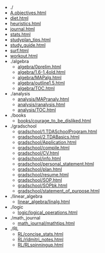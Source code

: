 * ./
* [A.objectives.html](html/A.objectives.html)
* [diet.html](html/diet.html)
* [heuristics.html](html/heuristics.html)
* [journal.html](html/journal.html)
* [stats.html](html/stats.html)
* [studyplan_tips.html](html/studyplan_tips.html)
* [study_guide.html](html/study_guide.html)
* [surf.html](html/surf.html)
* [workout.html](html/workout.html)
* ./algebra
  * [algebra/0prelim.html](html/algebra/0prelim.html)
  * [algebra/1.6-1.4old.html](html/algebra/1.6-1.4old.html)
  * [algebra/MAPalg.html](html/algebra/MAPalg.html)
  * [algebra/outline1.5.html](html/algebra/outline1.5.html)
  * [algebra/TOC.html](html/algebra/TOC.html)
* ./analysis
  * [analysis/MAPranaly.html](html/analysis/MAPranaly.html)
  * [analysis/ranalysis.html](html/analysis/ranalysis.html)
  * [analysis/TOC.html](html/analysis/TOC.html)
* ./books
  * [books/courage_to_be_disliked.html](html/books/courage_to_be_disliked.html)
* ./gradschool
  * [gradschool/1.TDASchoolProgram.html](html/gradschool/1.TDASchoolProgram.html)
  * [gradschool/2.TDABasics.html](html/gradschool/2.TDABasics.html)
  * [gradschool/Application.html](html/gradschool/Application.html)
  * [gradschool/compile.html](html/gradschool/compile.html)
  * [gradschool/CV.html](html/gradschool/CV.html)
  * [gradschool/info.html](html/gradschool/info.html)
  * [gradschool/personal_statement.html](html/gradschool/personal_statement.html)
  * [gradschool/plan.html](html/gradschool/plan.html)
  * [gradschool/resume.html](html/gradschool/resume.html)
  * [gradschool/SOP.html](html/gradschool/SOP.html)
  * [gradschool/SOPbk.html](html/gradschool/SOPbk.html)
  * [gradschool/statement_of_purpose.html](html/gradschool/statement_of_purpose.html)
* ./linear_algebra
  * [linear_algebra/linalg.html](html/linear_algebra/linalg.html)
* ./logic
  * [logic/logical_operations.html](html/logic/logical_operations.html)
* ./math_journal
  * [math_journal/mathtips.html](html/math_journal/mathtips.html)
* ./RL
  * [RL/concise_stats.html](html/RL/concise_stats.html)
  * [RL/rldmitri_notes.html](html/RL/rldmitri_notes.html)
  * [RL/RLspinningup.html](html/RL/RLspinningup.html)
